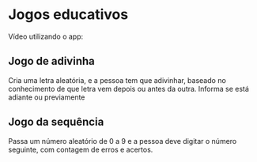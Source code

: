 # Jogos educativos
Vídeo utilizando o app:
## Jogo de adivinha
Cria uma letra aleatória, e a pessoa tem que adivinhar, baseado no conhecimento de que letra vem depois ou antes da outra.
Informa se está adiante ou previamente

## Jogo da sequência
Passa um número aleatório de 0 a 9 e a pessoa deve digitar o número seguinte, com contagem de erros e acertos.

